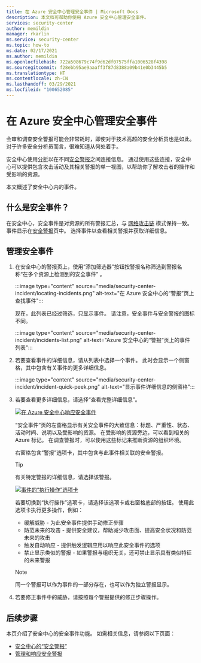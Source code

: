 ```yaml
---
title: 在 Azure 安全中心管理安全事件 | Microsoft Docs
description: 本文档可帮助你使用 Azure 安全中心管理安全事件。
services: security-center
author: memildin
manager: rkarlin
ms.service: security-center
ms.topic: how-to
ms.date: 02/17/2021
ms.author: memildin
ms.openlocfilehash: 722a508679c74f9d62df07575ffa1006528f4398
ms.sourcegitcommit: f28ebb95ae9aaaff3f87d8388a09b41e0b3445b5
ms.translationtype: HT
ms.contentlocale: zh-CN
ms.lasthandoff: 03/29/2021
ms.locfileid: "100652085"
---
```

# <a name="manage-security-incidents-in-azure-security-center"></a>在 Azure 安全中心管理安全事件

会审和调查安全警报可能会非常耗时，即使对于技术高超的安全分析员也是如此。 对于许多安全分析员而言，很难知道从何处着手。 

安全中心使用[分析](./security-center-alerts-overview.md)以在不同[安全警报](security-center-managing-and-responding-alerts.md)之间连接信息。 通过使用这些连接，安全中心可以提供包含攻击活动及其相关警报的单一视图，以帮助你了解攻击者的操作和受影响的资源。

本文概述了安全中心内的事件。

## <a name="what-is-a-security-incident"></a>什么是安全事件？

在安全中心，安全事件是对资源的所有警报汇总，与 [网络攻击链](alerts-reference.md#intentions) 模式保持一致。 事件显示在[安全警报](security-center-managing-and-responding-alerts.md)页中。 选择事件以查看相关警报并获取详细信息。

## <a name="managing-security-incidents"></a>管理安全事件

1. 在安全中心的警报页上，使用“添加筛选器”按钮按警报名称筛选到警报名称“在多个资源上检测到的安全事件” 。 

    :::image type="content" source="media/security-center-incident/locating-incidents.png" alt-text="在 Azure 安全中心的“警报”页上查找事件":::

    现在，此列表已经过筛选，只显示事件。 请注意，安全事件与安全警报的图标不同。

    :::image type="content" source="media/security-center-incident/incidents-list.png" alt-text="Azure 安全中心的“警报”页上的事件列表":::

1. 若要查看事件的详细信息，请从列表中选择一个事件。 此时会显示一个侧窗格，其中包含有关事件的更多详细信息。

    :::image type="content" source="media/security-center-incident/incident-quick-peek.png" alt-text="显示事件详细信息的侧窗格":::

1. 若要查看更多详细信息，请选择“查看完整详细信息”。

    [![在 Azure 安全中心响应安全事件](media/security-center-incident/incident-details.png)](media/security-center-incident/incident-details.png#lightbox)

    “安全事件”页的左窗格显示有关安全事件的大致信息：标题、严重性、状态、活动时间、说明以及受影响的资源。 在受影响的资源旁边，可以看到相关的 Azure 标记。 在调查警报时，可以使用这些标记来推断资源的组织环境。

    右窗格包含“警报”选项卡，其中包含与此事件相关联的安全警报。 

    >[!TIP]
    > 有关特定警报的详细信息，请选择该警报。 

    [![事件的“执行操作”选项卡](media/security-center-incident/incident-take-action-tab.png)](media/security-center-incident/incident-take-action-tab.png#lightbox)

    若要切换到“执行操作”选项卡，请选择该选项卡或右窗格底部的按钮。 使用此选项卡执行更多操作，例如：
    - 缓解威胁 - 为此安全事件提供手动修正步骤
    - 防范未来的攻击 - 提供安全建议，帮助减少攻击面、提高安全状况和防范未来的攻击
    - 触发自动响应 - 提供触发逻辑应用以响应此安全事件的选项
    - 禁止显示类似的警报 - 如果警报与组织无关，还可禁止显示具有类似特征的未来警报 

   > [!NOTE]
   > 同一个警报可以作为事件的一部分存在，也可以作为独立警报显示。

1. 若要修正事件中的威胁，请按照每个警报提供的修正步骤操作。


## <a name="next-steps"></a>后续步骤

本页介绍了安全中心的安全事件功能。 如需相关信息，请参阅以下页面：

- [安全中心的“安全警报”](security-center-alerts-overview.md)
- [管理和响应安全警报](security-center-managing-and-responding-alerts.md)